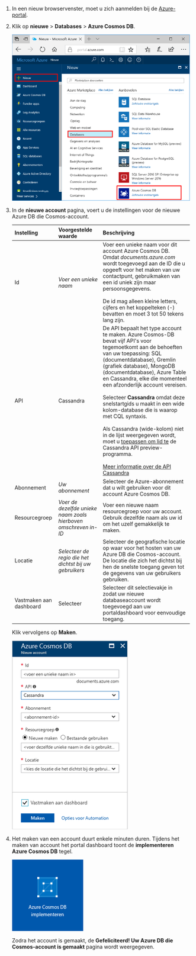 1. In een nieuw browservenster, moet u zich aanmelden bij de [Azure-portal](https://portal.azure.com/).
2. Klik op **nieuwe** > **Databases** > **Azure Cosmos DB**.
   
   ![Het deelvenster Databases in Azure Portal](./media/cosmos-db-create-dbaccount-cassandra/create-nosql-db-databases-json-tutorial-1.png)

3. In de **nieuwe account** pagina, voert u de instellingen voor de nieuwe Azure DB die Cosmos-account. 
 
    Instelling|Voorgestelde waarde|Beschrijving
    ---|---|---
    Id|*Voer een unieke naam*|Voer een unieke naam voor dit account Azure Cosmos DB. Omdat *documents.azure.com* wordt toegevoegd aan de ID die u opgeeft voor het maken van uw contactpunt, gebruikmaken van een id uniek zijn maar persoonsgegevens.<br><br>De id mag alleen kleine letters, cijfers en het koppelteken (-) bevatten en moet 3 tot 50 tekens lang zijn.
    API|Cassandra|De API bepaalt het type account te maken. Azure Cosmos-DB bevat vijf API's voor tegemoetkomt aan de behoeften van uw toepassing: SQL (documentdatabase), Gremlin (grafiek database), MongoDB (documentdatabase), Azure Table en Cassandra, elke die momenteel een afzonderlijk account vereisen. <br><br>Selecteer **Cassandra** omdat deze snelstartgids u maakt in een wide kolom-database die is waarop met CQL syntaxis.<br><br>Als Cassandra (wide-kolom) niet in de lijst weergegeven wordt, moet u [toepassen om lid te](../articles/cosmos-db/cassandra-introduction.md#sign-up-now) de Cassandra API preview-programma.<br><br> [Meer informatie over de API Cassandra](../articles/cosmos-db/cassandra-introduction.md)|
    Abonnement|*Uw abonnement*|Selecteer de Azure-abonnement dat u wilt gebruiken voor dit account Azure Cosmos DB. 
    Resourcegroep|*Voer de dezelfde unieke naam zoals hierboven omschreven in-ID*|Voer een nieuwe naam resourcegroep voor uw account. Gebruik dezelfde naam als uw id om het uzelf gemakkelijk te maken. 
    Locatie|*Selecteer de regio die het dichtst bij uw gebruikers*|Selecteer de geografische locatie op waar voor het hosten van uw Azure DB die Cosmos-account. De locatie die zich het dichtst bij hen de snelste toegang geven tot de gegevens van uw gebruikers gebruiken.
    Vastmaken aan dashboard | Selecteer | Selecteer dit selectievakje in zodat uw nieuwe databaseaccount wordt toegevoegd aan uw portaldashboard voor eenvoudige toegang.

    Klik vervolgens op **Maken**.

    ![De blade Nieuw account voor Azure Cosmos DB](./media/cosmos-db-create-dbaccount-cassandra/create-nosql-db-databases-json-tutorial-2.png)

4. Het maken van een account duurt enkele minuten duren. Tijdens het maken van account het portal dashboard toont de **implementeren Azure Cosmos DB** tegel.

    ![De Azure portal meldingen tegel](./media/cosmos-db-create-dbaccount-cassandra/deploying-cosmos-db.png)

    Zodra het account is gemaakt, de **Gefeliciteerd! Uw Azure DB die Cosmos-account is gemaakt** pagina wordt weergegeven. 


